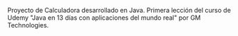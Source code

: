 Proyecto de Calculadora desarrollado en Java. Primera lección del curso de Udemy "Java en 13 días con aplicaciones del mundo real" por GM Technologies.